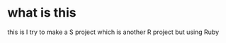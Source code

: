 <h1>what is this</h1>
<p>this is I try to make a S project which is another R project but using Ruby</p>